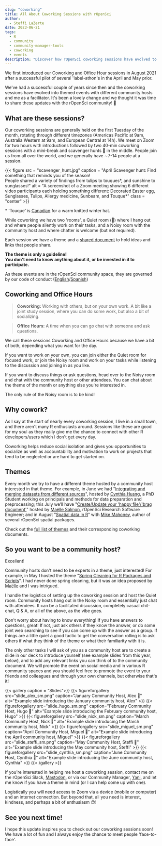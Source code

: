 ```yaml
---
slug: "coworking"
title: All About Coworking Sessions with rOpenSci
author:
  - Steffi LaZerte
date: 2023-06-21
tags:
  - R
  - community
  - community-manager-tools
  - coworking
  - events
description: "Discover how rOpenSci coworking sessions have evolved to include themes and community hosts, while still providing a place of community to work and chat!"
---
```


We first [introduced](/blog/2021/08/17/coworking-sessions) our Coworking and 
Office Hour sessions in August 2021 after a successful pilot of several 
'label-athon's in the April and May prior.

We've had a successful couple of years since then and the coworking sessions 
have evolved into themed events with different community hosts and me as
a facilitator. It's been a lovely change and we thought it was time to share these updates with the rOpenSci community! 🎉

## What are these sessions?

Our coworking sessions are generally held on the first Tuesday of the month, rotating
through different timezones (Americas Pacific at 9am, Australia Western at 9am, and European Central at 14h). 
We meet on Zoom for two hours with introductions followed by two 40-min coworking 
sessions with a mini-break and scavenger hunts 🔎 in the middle. 
People join us from all over the world, and we generally have &#8764;7-14 people at a session.

{{< figure src = "scavenger_hunt.jpg" caption = "April Scavenger hunt: Find something that reminds you of the season!<br>People shared a variety of findings from tulips to touques\*, and sunshine to sunglasses!" alt = "A screenshot of a Zoom meeting showing 6 different video participants each holding something different: Decorated Easter egg, Sunglasses, Tulips, Allergy medicine, Sunbeam, and Touque*" class = "center" >}}

\* 'Touque' is [Canadian](https://www.thecanadianencyclopedia.ca/en/article/tuque) for a warm knitted winter hat.

While coworking we have two 'rooms', a Quiet room (🤫) where I hang out and where people silently work on their tasks, 
and a Noisy room with the community host and where chatter is welcome (but not required).

Each session we have a theme and a [shared document](https://docs.google.com/document/d/1RhLBS20uH7uoD89NYS9LxVqUC1oWTlpeeMe40Z6ua3M/edit?usp=sharing)
to hold ideas and links that people share.

**The theme is only a guideline!<br>
You don't need to know anything about it, or be invested in it to participate.**

As these events are in the rOpenSci community space, they are governed by our
code of conduct ([English](/code-of-conduct)/[Spanish](/es/codigo-de-conducta/))

## Coworking and Office Hours

> **Coworking:** Working with others, but on your own work.
> A bit like a joint study session, where you can do some work, but also a bit of socializing. 

> **Office Hours:** A time when you can go chat with someone and ask questions.

We call these sessions Coworking and Office Hours because we have a bit of both, 
depending what you want for the day. 

If you want to work on your own, you can join either the Quiet room for focused work, 
or join the Noisy room and work on your tasks while listening to the discussion and joining in as you like.

If you want to discuss things or ask questions, head over to the Noisy room and chat with the 
community host or other attendees. You can chat about the theme of the month or 
anything else you're interested in. 

The only rule of the Noisy room is to be kind!

## Why cowork?

As I say at the start of nearly every coworking session, I live in a small town, and there aren't many R enthusiasts around. Sessions like these 
are good for my soul as they really give me the chance to connect with other R 
developers/users which I don't get every day.

Coworking helps reduce social isolation and gives you opportunities to socialize as well
as accountability and motivation to work on projects that tend to be neglected
or are hard to get started on.

## Themes

Every month we try to have a different theme hosted by a community host interested in that theme. 
For example, in June we had 
"[Integrating and merging datasets from different sources](/events/coworking-2023-06)", 
hosted by [Cynthia Huang](/author/cynthia-huang), a PhD Student working on principals and methods for data preparation and preprocessing;
this July we'll have "[Create/Update your 'happy file'/'brag document'](/events/coworking-2023-07/)"
hosted by [Maëlle Salmon](/author/maëlle-salmon), rOpenSci Research Software Engineer; 
and in August "[Spatial data in R](/events/coworking-2023-08)" with [Mike Mahoney](/author/mike-mahoney), 
author of several rOpenSci spatial packages.

Check out the [full list of themes](https://docs.google.com/document/d/1RhLBS20uH7uoD89NYS9LxVqUC1oWTlpeeMe40Z6ua3M/edit?usp=sharing) and their corresponding coworking documents.

## So you want to be a community host?

Excellent! 

Community hosts don't need to be experts in a theme, just interested!
For example, in May I hosted the theme "[Spring Cleaning for R Packages and Scripts](/events/coworking-2023-05)".
I had never done spring cleaning, but it was an idea proposed by [Maëlle](/author/maëlle-salmon) 
and I was intrigued.

I handle the logistics of setting up the coworking session and host the Quiet room.
Community hosts hang out in the Noisy room and essentially just chat with attendees. 
It can be a facilitated discussion, completely casual chit-chat, Q & A, or all of the above, as the vibe goes.

Don't worry about having to know everything! 
If you have answers to questions, great! 
If not, just ask others if they know the answer, 
or do some joint web searching to see if you can come up with the answer as a group.
If things are a little quiet a good tactic to get the conversation rolling is to ask others if what they 
think of the theme or what their familiarity with it is.

The only other tasks I will ask of you as a community host are to create a slide in our deck to 
introduce yourself (see example slides from this year, below),
and to add any relevant links you can think of to the community document. 
We will promote the event on social media and in various R community spaces and you should feel free to promote the event to your friends and colleagues and through your own channels, but otherwise that's it!

{{< gallery caption = "Slides">}}
{{< figureforgallery src="slide_alex_sm.png" caption="January Community Host, Alex 🎉" alt="Example slide introducing the January community host, Alex" >}}
{{< figureforgallery src="slide_hugo_sm.png" caption="February Community Host, Hugo 🎉" alt="Example slide introducing the February community host, Hugo" >}}
{{< figureforgallery src="slide_nick_sm.png" caption="March Community Host, Nick 🎉" alt="Example slide introducing the March community host, Nick" >}}
{{< figureforgallery src="slide_miguel_sm.png" caption="April Community Host, Miguel 🎉" alt="Example slide introducing the April community host, Miguel" >}}
{{< figureforgallery src="slide_steffi_sm.png" caption="May Community Host, Steffi 🎉" alt="Example slide introducing the May community host, Steffi" >}}
{{< figureforgallery src="slide_cynthia_sm.png" caption="June Community Host, Cynthia 🎉" alt="Example slide introducing the June community host, Cynthia" >}}
{{< /gallery >}}

If you're interested in helping me host a coworking session, contact me on 
the rOpenSci Slack, [Mastodon](@steffilazerte@fosstodon.org),
or via our Community Manager, [Yani](mailto:yabellini@ropensci.org), and let me know if
you have a theme in mind (or I can help come up with one).

Logistically you will need access to Zoom via a device (mobile or computer) and
an internet connection. 
But beyond that, all you need is interest, kindness, and perhaps a bit of enthusiasm 😉!

## See you next time!

I hope this update inspires you to check out our coworking sessions soon! 
We have a lot of fun and I always enjoy the chance to meet people 'face-to-face'.

